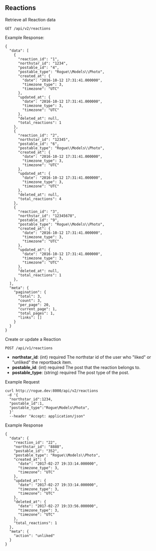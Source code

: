 ## Reactions

Retrieve all Reaction data 

```
GET /api/v2/reactions
```

Example Response:

```
{
  "data": [
    {
      "reaction_id": "1",
      "northstar_id": "1234",
      "postable_id": "4",
      "postable_type": "Rogue\\Models\\Photo",
      "created_at": {
        "date": "2016-10-12 17:31:41.000000",
        "timezone_type": 3,
        "timezone": "UTC"
      },
      "updated_at": {
        "date": "2016-10-12 17:31:41.000000",
        "timezone_type": 3,
        "timezone": "UTC"
      },
      "deleted_at": null,
      "total_reactions": 1
    },
    {
      "reaction_id": "2",
      "northstar_id": "12345",
      "postable_id": "6",
      "postable_type": "Rogue\\Models\\Photo",
      "created_at": {
        "date": "2016-10-12 17:31:41.000000",
        "timezone_type": 3,
        "timezone": "UTC"
      },
      "updated_at": {
        "date": "2016-10-12 17:31:41.000000",
        "timezone_type": 3,
        "timezone": "UTC"
      },
      "deleted_at": null,
      "total_reactions": 4
    },
    {
      "reaction_id": "3",
      "northstar_id": "12345678",
      "postable_id": "9",
      "postable_type": "Rogue\\Models\\Photo",
      "created_at": {
        "date": "2016-10-12 17:31:41.000000",
        "timezone_type": 3,
        "timezone": "UTC"
      },
      "updated_at": {
        "date": "2016-10-12 17:31:41.000000",
        "timezone_type": 3,
        "timezone": "UTC"
      },
      "deleted_at": null,
      "total_reactions": 1
    },
  ],
  "meta": {
    "pagination": {
      "total": 3,
      "count": 3,
      "per_page": 20,
      "current_page": 1,
      "total_pages": 1,
      "links": []
    }
  }
}
```

Create or update a Reaction 

```
POST /api/v1/reactions
```
  - **northstar_id**: (int) required
    The northstar id of the user who "liked" or "unliked" the reportback item. 
  - **postable_id**: (int) required 
    The post that the reaction belongs to. 
  - **postable_type**: (string) required
    The post type of the post.
    
Example Request
```
curl http://rogue.dev:8000/api/v2/reactions
 -d '{
  "northstar_id":1234,
  "postable_id":1,
  "postable_type":"Rogue\Models\Photo",
  }'
  --header "Accept: application/json"
```
Example Response 
```
{
  "data": {
    "reaction_id": "22",
    "northstar_id": "8888",
    "postable_id": "352",
    "postable_type": "Rogue\\Models\\Photo",
    "created_at": {
      "date": "2017-02-27 19:33:14.000000",
      "timezone_type": 3,
      "timezone": "UTC"
    },
    "updated_at": {
      "date": "2017-02-27 19:33:14.000000",
      "timezone_type": 3,
      "timezone": "UTC"
    },
    "deleted_at": {
      "date": "2017-02-27 19:33:56.000000",
      "timezone_type": 3,
      "timezone": "UTC"
    },
    "total_reactions": 1
  },
  "meta": {
    "action": "unliked"
  }
}
```
